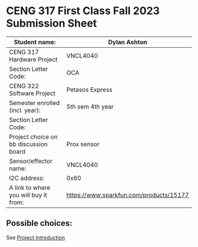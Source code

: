 # CENG 317 First Class Fall 2023 Submission Sheet

| Student name:                        |Dylan Ashton |
|--------------------------------------|--------------|	
|CENG 317 Hardware Project             |  VNCL4040 |
| Section Letter Code:                 |     OCA   |
|CENG 322 Software Project             |Petasos Express|
| Semester enrolled (incl. year):      |  5th sem 4th year|
| Section Letter Code:                 |           |
|Project choice on bb discussion board |  Prox sensor |
| Sensor/effector name:                |   VNCL4040   |
| I2C address:                         |    0x60   |
| A link to where you will buy it from:|       https://www.sparkfun.com/products/15177    |
## Possible choices:   
See [Project Introduction](https://github.com/PrototypeZone/ceng317/blob/main/projectintroduction.md)   
